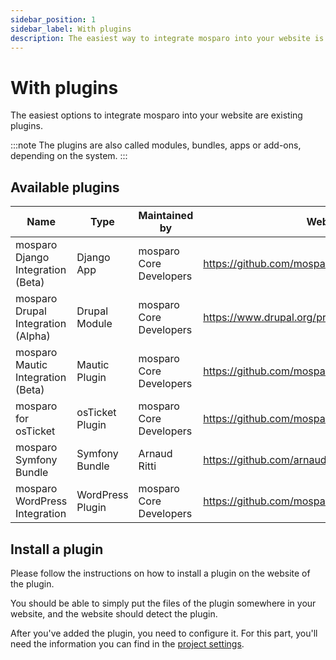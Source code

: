 ```yaml
---
sidebar_position: 1
sidebar_label: With plugins
description: The easiest way to integrate mosparo into your website is with an existing plugin.
---
```


# With plugins

The easiest options to integrate mosparo into your website are existing plugins.

:::note
The plugins are also called modules, bundles, apps or add-ons, depending on the system.
:::

## Available plugins

| Name                               | Type             | Maintained by           | Website                                            |
|------------------------------------|------------------|-------------------------|----------------------------------------------------|
| mosparo Django Integration (Beta)  | Django App       | mosparo Core Developers | https://github.com/mosparo/django-integration      |
| mosparo Drupal Integration (Alpha) | Drupal Module    | mosparo Core Developers | https://www.drupal.org/project/mosparo_integration |
| mosparo Mautic Integration (Beta)  | Mautic Plugin    | mosparo Core Developers | https://github.com/mosparo/osticket-plugin         |
| mosparo for osTicket               | osTicket Plugin  | mosparo Core Developers | https://github.com/mosparo/osticket-plugin         |
| mosparo Symfony Bundle             | Symfony Bundle   | Arnaud Ritti            | https://github.com/arnaud-ritti/mosparo-bundle     |
| mosparo WordPress Integration      | WordPress Plugin | mosparo Core Developers | https://github.com/mosparo/wordpress-plugin        |

## Install a plugin

Please follow the instructions on how to install a plugin on the website of the plugin.

You should be able to simply put the files of the plugin somewhere in your website, and the website should detect the plugin.

After you've added the plugin, you need to configure it. For this part, you'll need the information you can find in the [project settings](../usage/settings/).